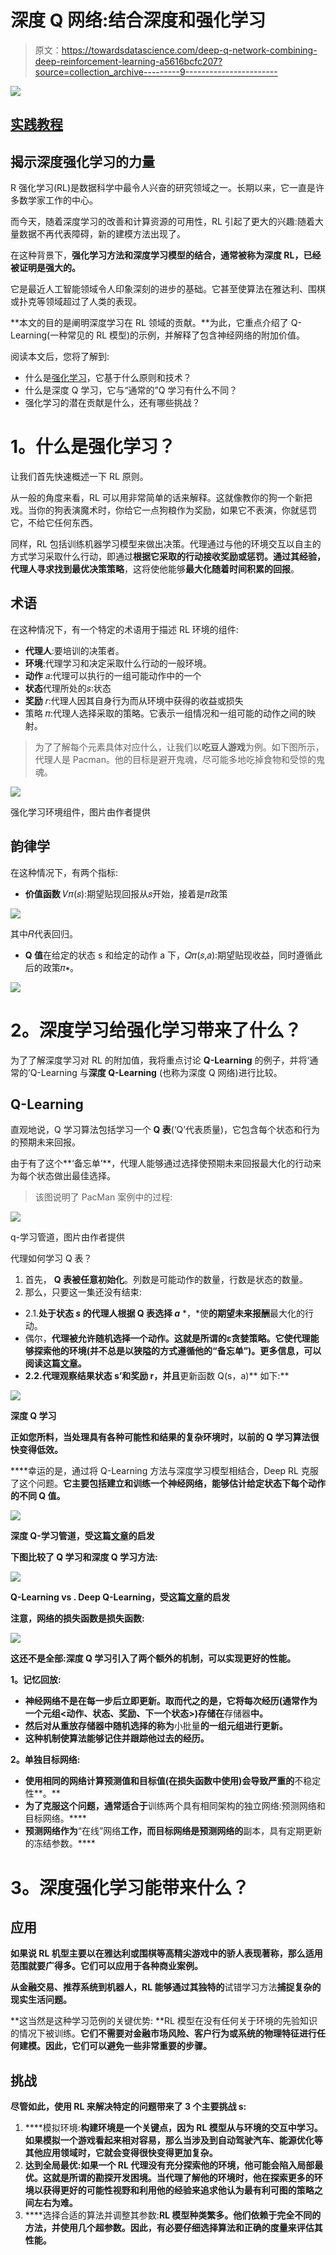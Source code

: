 # 深度 Q 网络:结合深度和强化学习

> 原文：<https://towardsdatascience.com/deep-q-network-combining-deep-reinforcement-learning-a5616bcfc207?source=collection_archive---------9----------------------->

![](img/4e96eec65c4dabbbbf4313440d2a080d.png)

## [实践教程](https://towardsdatascience.com/tagged/hands-on-tutorials)

## 揭示深度强化学习的力量

R 强化学习(RL)是数据科学中最令人兴奋的研究领域之一。长期以来，它一直是许多数学家工作的中心。

而今天，随着深度学习的改善和计算资源的可用性，RL 引起了更大的兴趣:随着大量数据不再代表障碍，新的建模方法出现了。

在这种背景下，**强化学习方法和深度学习模型的结合，通常被称为深度 RL，已经被证明是强大的。**

它是最近人工智能领域令人印象深刻的进步的基础。它甚至使算法在雅达利、围棋或扑克等领域超过了人类的表现。

**本文的目的是阐明深度学习在 RL 领域的贡献。**为此，它重点介绍了 Q-Learning(一种常见的 RL 模型)的示例，并解释了包含神经网络的附加价值。

阅读本文后，您将了解到:

*   什么是[强化学习](https://datascientest.com/quest-ce-que-le-reinforcement-learning)，它基于什么原则和技术？
*   什么是深度 Q 学习，它与“通常的”Q 学习有什么不同？
*   强化学习的潜在贡献是什么，还有哪些挑战？

# **1。什么是强化学习？**

让我们首先快速概述一下 RL 原则。

从一般的角度来看，RL 可以用非常简单的话来解释。这就像教你的狗一个新把戏。当你的狗表演魔术时，你给它一点狗粮作为奖励，如果它不表演，你就惩罚它，不给它任何东西。

同样，RL 包括训练机器学习模型来做出决策。代理通过与他的环境交互以自主的方式学习采取什么行动，即通过**根据它采取的行动接收奖励或惩罚。**通过其经验，代理人寻求找到**最优决策策略**，这将使他能够**最大化随着时间积累的回报**。

## 术语

在这种情况下，有一个特定的术语用于描述 RL 环境的组件:

*   **代理人**:要培训的决策者。
*   **环境**:代理学习和决定采取什么行动的一般环境。
*   **动作** 𝑎:代理可以执行的一组可能动作中的一个
*   **状态**代理所处的𝑠:状态
*   **奖励** 𝑟:代理人因其自身行为而从环境中获得的收益或损失
*   策略 𝜋:代理人选择采取的策略。它表示一组情况和一组可能的动作之间的映射。

> 为了了解每个元素具体对应什么，让我们以**吃豆人游戏**为例。如下图所示，代理人是 Pacman。他的目标是避开鬼魂，尽可能多地吃掉食物和受惊的鬼魂。

![](img/8dcb073b8f520e466af13766848cf54c.png)

强化学习环境组件，图片由作者提供

## 韵律学

在这种情况下，有两个指标:

*   **价值函数** 𝑉𝜋(𝑠):期望贴现回报从𝑠开始，接着是𝜋政策

![](img/77198cf5acf42ea08b4f6a773dc7e8bb.png)

其中𝑅代表回归。

*   **Q 值**在给定的状态 s 和给定的动作 a 下，𝑄𝜋(𝑠,𝑎):期望贴现收益，同时遵循此后的政策𝜋∗。

![](img/056f7bb8337cc724827eb24c5af7e673.png)

# **2。深度学习给强化学习带来了什么？**

为了了解深度学习对 RL 的附加值，我将重点讨论 **Q-Learning** 的例子，并将‘通常的’Q-Learning 与**深度 Q-Learning** (也称为深度 Q 网络)进行比较。

## **Q-Learning**

直观地说，Q 学习算法包括学习一个 **Q 表**(‘Q’代表质量)，它包含每个状态和行为的预期未来回报。

由于有了这个**‘备忘单’**，代理人能够通过选择使预期未来回报最大化的行动来为每个状态做出最佳选择。

> 该图说明了 PacMan 案例中的过程:

![](img/88695a58e2d471974093fbdc14554d58.png)

q-学习管道，图片由作者提供

代理如何学习 Q 表？

1.  首先， **Q 表被任意初始化**。列数是可能动作的数量，行数是状态的数量。
2.  那么，只要这一集还没有结束:

*   2.1.**处于状态 *s* 的代理人根据 Q 表选择 *a*** *，*使**的期望未来报酬**最大化的行动。
*   偶尔，****代理被允许随机选择一个动作**。这就是所谓的**ε贪婪策略**。它使代理能够探索他的环境(并不总是以狭隘的方式遵循他的“备忘单”)。更多信息，可以阅读这篇[文章](https://en.wikipedia.org/wiki/Multi-armed_bandit)。**
*   **2.2.代理观察结果状态 s’和奖励 r，并且**更新函数 Q(s，a)** 如下:**

**![](img/39f7872b37e2d5aac644e446ae544ec2.png)**

****深度 Q 学习****

**正如您所料，当处理具有各种可能性和结果的复杂环境时，以前的 Q 学习算法很快变得低效。**

****幸运的是，通过将 Q-Learning 方法与深度学习模型相结合，Deep RL 克服了这个问题。**它主要包括建立和训练一个神经网络，能够估计给定状态下每个动作的不同 Q 值。**

**![](img/52c5f68c9e0262123cc5b4324df410da.png)**

**深度 Q-学习管道，受这篇[文章](http://cs229.stanford.edu/proj2017/final-reports/5241109.pdf)的启发**

**下图比较了 Q 学习和深度 Q 学习方法:**

**![](img/0334f87fd99be532b97ffaef7eef91b6.png)**

**Q-Learning vs . Deep Q-Learning，受这篇[文章](https://www.analyticsvidhya.com/blog/2019/04/introduction-deep-q-learning-python/)的启发**

**注意，网络的损失函数是损失函数:**

**![](img/3197abc3d6bb6fb1e0b9c84b51e69c48.png)**

**这还不是全部:深度 Q 学习引入了两个额外的机制，可以实现更好的性能。**

****1。记忆回放:****

*   **神经网络不是在每一步后立即更新。取而代之的是，它将每次经历(通常作为一个元组<动作、状态、奖励、下一个状态>)存储在**存储器**中。**
*   **然后对从重放存储器中随机选择的称为**小批量**的一组元组进行更新。**
*   **这种机制使算法能够记住并跟踪他过去的经历。**

****2。单独目标网络:****

*   **使用相同的网络计算预测值和目标值(在损失函数中使用)会导致严重的**不稳定性**。**
*   **为了克服这个问题，通常适合于**训练两个具有相同架构的独立网络:预测网络和目标网络。****
*   **预测网络作为**“在线”网络**工作，而目标网络是预测网络的**副本，具有定期更新的冻结参数。****

# ****3。深度强化学习能带来什么？****

## **应用**

**如果说 RL 机型主要以在雅达利或围棋等高精尖游戏中的骄人表现著称，那么适用范围就要广得多。它们可以应用于各种商业案例。**

**从金融交易、推荐系统到机器人，RL 能够通过其独特的**试错学习方法**捕捉复杂的现实生活问题。**

**这当然是这种学习范例的关键优势: **RL 模型在没有任何关于环境的先验知识的情况下被训练。**它们不需要对金融市场风险、客户行为或系统的物理特征进行任何建模。因此，它们可以避免一些非常重要的步骤。**

## **挑战**

**尽管如此，使用 RL 来解决特定的问题带来了 **3 个主要挑战** s:**

1.  ****模拟环境:**构建环境是一个关键点，因为 RL 模型从与环境的交互中学习。如果模拟一个游戏看起来相对容易，那么当涉及到自动驾驶汽车、能源优化等其他应用领域时，它就会变得很快变得更加复杂。**
2.  ****达到全局最优:**如果一个 RL 代理没有充分探索他的环境，他可能会陷入局部最优。这就是所谓的**勘探开发困境**。当代理了解他的环境时，他在探索更多的环境以获得更好的可能性视野和利用他的经验来追求他认为最有利可图的策略之间左右为难。**
3.  ****选择合适的算法并调整其参数:**RL 模型种类繁多。他们依赖于完全不同的方法，并使用几个超参数。因此，有必要仔细选择算法和正确的度量来评估其性能。**